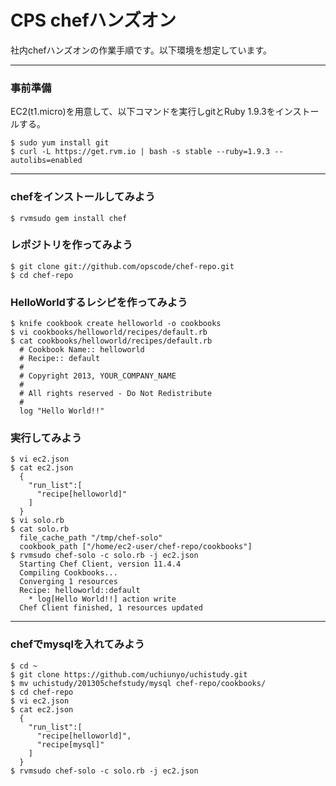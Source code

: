 CPS chefハンズオン
======================
社内chefハンズオンの作業手順です。以下環境を想定しています。

------
### 事前準備
EC2(t1.micro)を用意して、以下コマンドを実行しgitとRuby 1.9.3をインストールする。

    $ sudo yum install git
    $ curl -L https://get.rvm.io | bash -s stable --ruby=1.9.3 --autolibs=enabled

------
### chefをインストールしてみよう ###

    $ rvmsudo gem install chef
    
### レポジトリを作ってみよう ###

    $ git clone git://github.com/opscode/chef-repo.git
    $ cd chef-repo
    
### HelloWorldするレシピを作ってみよう ###

    $ knife cookbook create helloworld -o cookbooks
    $ vi cookbooks/helloworld/recipes/default.rb
    $ cat cookbooks/helloworld/recipes/default.rb
      # Cookbook Name:: helloworld
      # Recipe:: default
      #
      # Copyright 2013, YOUR_COMPANY_NAME
      #
      # All rights reserved - Do Not Redistribute
      #
      log "Hello World!!"
    
    
### 実行してみよう

    $ vi ec2.json
    $ cat ec2.json
      {
        "run_list":[
          "recipe[helloworld]"
        ]
      }
    $ vi solo.rb
    $ cat solo.rb
      file_cache_path "/tmp/chef-solo"
      cookbook_path ["/home/ec2-user/chef-repo/cookbooks"]
    $ rvmsudo chef-solo -c solo.rb -j ec2.json
      Starting Chef Client, version 11.4.4
      Compiling Cookbooks...
      Converging 1 resources
      Recipe: helloworld::default
        * log[Hello World!!] action write
      Chef Client finished, 1 resources updated
      
------
### chefでmysqlを入れてみよう

    $ cd ~
    $ git clone https://github.com/uchiunyo/uchistudy.git
    $ mv uchistudy/201305chefstudy/mysql chef-repo/cookbooks/
    $ cd chef-repo
    $ vi ec2.json
    $ cat ec2.json
      {
        "run_list":[
          "recipe[helloworld]",
          "recipe[mysql]"
        ]
      }
    $ rvmsudo chef-solo -c solo.rb -j ec2.json
